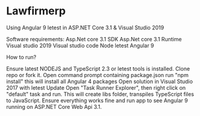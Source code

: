 # Lawfirmerp

Using Angular 9 letest in ASP.NET Core 3.1 & Visual Studio 2019

Software requirements:
Asp.Net core 3.1 SDK
Asp.Net core 3.1 Runtime
Visual studio 2019
Visual studio code
Node letest
Angular 9

How to run?

Ensure latest NODEJS and TypeScript 2.3 or letest tools is installed.
Clone repo or fork it.
Open command prompt containing package.json
run "npm install" this will install all Angular 4 packages
Open solution in Visual Studio 2017 with letest Update 
Open "Task Runner Explorer", then right click on "default" task and run. This will create libs folder, transpiles TypeScript files to JavaScript.
Ensure everything works fine and run app to see Angular 9 running on ASP.NET Core Web Api 3.1.
